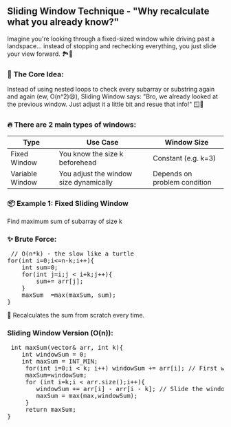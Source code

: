 ## Sliding Window Technique - "Why recalculate what you already know?"
Imagine you're looking through a fixed-sized window while driving past a landspace... instead of stopping and rechecking everything, you just slide your view forward. 🏞️🚗

### 🧠 The Core Idea:
Instead of using nested loops to check every subarray or substring again and again (ew, O(n^2)😫),
Sliding Window says:
    "Bro, we already looked at the previous window. Just adjust it a little bit and resue that info!" 🪟🧠

### 🔥 There are 2 main types of windows:
| Type | Use Case | Window Size |
| ---- | -------- | ----------- |
| Fixed Window | You know the size k beforehead | Constant (e.g. k=3) |
| Variable Window | You adjust the window size dynamically | Depends on problem condition |

### 📦 Example 1: Fixed Sliding Window
Find maximum sum of subarray of size k
### ✨ Brute Force:
<pre> // O(n*k) - the slow like a turtle
for(int i=0;i<=n-k;i++){
    int sum=0;
    for(int j=i;j < i+k;j++){
        sum+= arr[j];
    }
    maxSum  =max(maxSum, sum);
} </pre>
🤢 Recalculates the sum from scratch every time.

### Sliding Window Version (O(n)):
<pre> int maxSum(vector<int>& arr, int k){
    int windowSum = 0;
    int maxSum = INT_MIN;
     for(int i=0;i < k; i++) windowSum += arr[i]; // First window
     maxSum=windowSum;
     for (int i=k;i < arr.size();i++){
        windowSum += arr[i] - arr[i - k]; // Slide the window
        maxSum = max(max,windowSum);
     }
     return maxSum;
} </pre>